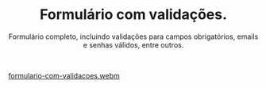<h1 align="center">Formulário com validações.</h1>

<p align="center">Formulário completo, incluindo validações para campos obrigatórios, emails e senhas válidos, entre outros.</p><br>

[formulario-com-validacoes.webm](https://github.com/gilsonluzfilho/Formulario-com-validacoes/assets/109834277/5e8a5c2c-29a0-40dc-b255-a732e7b78e2f)
